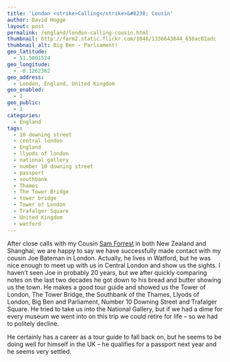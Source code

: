 ```yaml
---
title: 'London <strike>Calling</strike>&#8230; Cousin'
author: David Hogge
layout: post
permalink: /england/london-calling-cousin.html
thumbnail: http://farm2.static.flickr.com/1046/1336643844_650ac02adc
thumbnail_alt: Big Ben - Parliament!
geo_latitude:
  - 51.5001524
geo_longitude:
  - -0.1262362
geo_address:
  - London, England, United Kingdom
geo_enabled:
  - 1
geo_public:
  - 1
categories:
  - England
tags:
  - 10 downing street
  - central london
  - England
  - llyods of london
  - national gallery
  - number 10 downing street
  - passport
  - southbank
  - Thames
  - The Tower Bridge
  - tower bridge
  - Tower of London
  - Trafalger Square
  - United Kingdom
  - watford
---
```

After close calls with my Cousin [Sam Forrest][1] in both New Zealand and Shanghai, we are happy to say we have successfully made contact with my cousin Joe Bateman in London. Actually, he lives ın Watford, but he was nice enough to meet up with us in Central London and show us the sights. I haven&#8217;t seen Joe in probably 20 years, but we after quickly comparing notes on the last two decades he got down to his bread and butter showing us the town. He makes a good tour guide and showed us the Tower of London, The Tower Bridge, the Southbank of the Thames, Llyods of London, Big Ben and Parliament, Number 10 Downing Street and Trafalger Square. He tried to take us into the National Gallery, but if we had a dime for every museum we went into on this trip we could retire for life &#8211; so we had to politely decline.

He certainly has a career as a tour guide to fall back on, but he seems to be doing well for himself in the UK &#8211; he qualifies for a passport next year and he seems very settled.

 [1]: http://www.jawolf.com/samf/